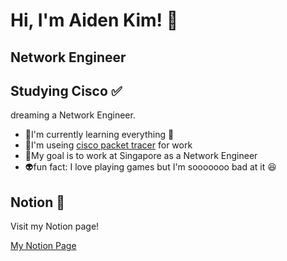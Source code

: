 # Hi, I'm Aiden Kim! 👋

## Network Engineer

## Studying Cisco ✅
dreaming a Network Engineer.
- 🐢I'm currently learning everything 🥲
- 📑I'm useing [cisco packet tracer](https://www.netacad.com/courses/packet-tracer) for work
- 🥅My goal is to work at Singapore as a Network Engineer
- 👽fun fact: I love playing games but I'm sooooooo bad at it 😆
 
## Notion 📝
Visit my Notion page!

[My Notion Page](https://www.notion.so/456f5db15f8b445283929e53e9444301?v=26653fa3af324e2e9d67ca43ddee0a84&pvs=4)
